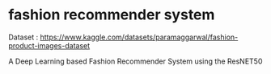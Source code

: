 # fashion recommender system
Dataset : https://www.kaggle.com/datasets/paramaggarwal/fashion-product-images-dataset

A Deep Learning based Fashion Recommender System using the ResNET50
